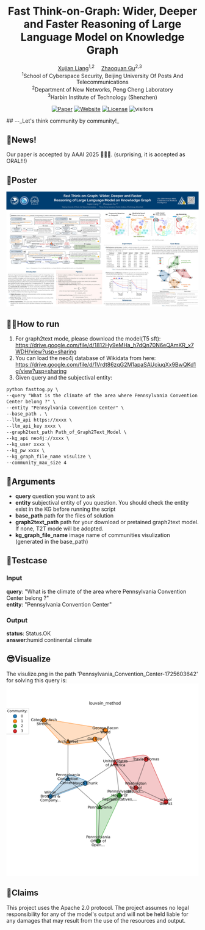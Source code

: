 <div align="center">
    <h1>Fast Think-on-Graph: Wider, Deeper and Faster
      Reasoning of Large Language Model on Knowledge Graph</h1>
    <div>
        <a href='https://scholar.google.com/citations?user=BDYNU9MAAAAJ' target='_blank'>Xujian Liang</a><sup>1,2</sup>&emsp;
        <a href='https://scholar.google.com/citations?user=gtth-roAAAAJ' target='_blank'>Zhaoquan Gu</a><sup>2,3</sup>&emsp;
    </div>
    <div>
        <sup>1</sup>School of Cyberspace Security, Beijing University Of Posts And Telecommunications<br><sup>2</sup>Department of New Networks, Peng Cheng Laboratory<br><sup>3</sup>Harbin Institute of Technology (Shenzhen)
    </div>

</div>
<div align="center">

[![Paper](https://img.shields.io/badge/arXiv-PDF-b31b1b)](https://arxiv.org/abs/2501.14300)
[![Website](https://img.shields.io/badge/Poster-Link-blue)](https://github.com/dosonleung/FastToG/blob/main/FastToG_Poster.jpg)
[![License](https://img.shields.io/badge/License-Apache--2.0-929292)](https://www.apache.org/licenses/LICENSE-2.0)
![visitors](https://visitor-badge.laobi.icu/badge?page_id=dosonleung/FastToG)

</div>
## --_Let's think community by community!_

## 📰News!
Our paper is accepted by AAAI 2025 👏👏👏. (surprising, it is accepted as ORAL!!!)

## 📜Poster
![illustration of FastToG](./FastToG_Poster.jpg)

## 🏇🏻How to run
1. For graph2text mode, please download the model(T5 sft): https://drive.google.com/file/d/1812Hy9eMHa_h7dQn70N6eQAmKR_x7WDH/view?usp=sharing
2. You can load the neo4j database of Wikidata from here: https://drive.google.com/file/d/1Vrdt86zqG2M1apaSAUciuqXx9BwQKd1g/view?usp=sharing
3. Given query and the subjectival entity:

```
python fasttog.py \
--query "What is the climate of the area where Pennsylvania Convention Center belong ?" \
--entity "Pennsylvania Convention Center" \
--base_path . \
--llm_api https://xxxx \
--llm_api_key xxxx \
--graph2text_path Path_of_Graph2Text_Model \
--kg_api neo4j://xxxx \
--kg_user xxxx \
--kg_pw xxxx \
--kg_graph_file_name visulize \
--community_max_size 4
```
## 🤔Arguments
* **query** question you want to ask
* **entity** subjectival entity of you question. You should check the entity exist in the KG before running the script
* **base_path** path for the files of solution
* **graph2text_path** path for your download or pretained graph2text model. If none, T2T mode will be adopted.
* **kg_graph_file_name** image name of communities visulization (generated in the base_path)

## 🧪Testcase
### Input
**query**: "What is the climate of the area where Pennsylvania Convention Center belong ?" <br />
**entity**: "Pennsylvania Convention Center" <br />

### Output
**status**: Status.OK <br />
**answer**:humid continental climate <br />

## 😎Visualize
The visulize.png in the path 'Pennsylvania\_Convention\_Center-1725603642' for solving this query is:
![visulize](./visulize.png)

## 🎩Claims
This project uses the Apache 2.0 protocol. The project assumes no legal responsibility for any of the model's output and will not be held liable for any damages that may result from the use of the resources and output.
